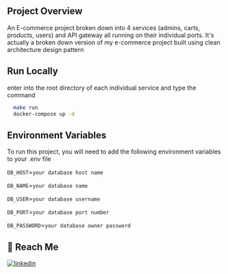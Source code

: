 ## Project Overview

An E-commerce project broken down into 4 services (admins, carts, products, users) and API gateway all running on their individual ports. It's actually a broken down version of my e-commerce project
built using clean architecture design pattern

## Run Locally

enter into the root directory of each individual service and type the command

```bash
  make run
  docker-compose up -d
```

## Environment Variables

To run this project, you will need to add the following environment variables to your .env file

`DB_HOST`=`your database host name`

`DB_NAME`=`your database name`

`DB_USER`=`your database username`

`DB_PORT`=`your database port number`

`DB_PASSWORD`=`your database owner password`

## 🔗 Reach Me

[![linkedin](https://img.shields.io/badge/linkedin-0A66C2?style=for-the-badge&logo=linkedin&logoColor=white)](https://www.linkedin.com/in/abhinand-k-r-300036129/)
